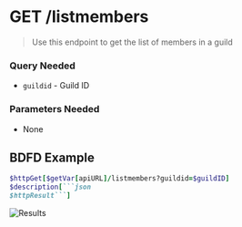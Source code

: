 # GET /listmembers
> Use this endpoint to get the list of members in a guild

### Query Needed
* `guildid` - Guild ID
### Parameters Needed
* None

## BDFD Example
````ruby
$httpGet[$getVar[apiURL]/listmembers?guildid=$guildID]
$description[```json
$httpResult```]
````
![Results](https://media.discordapp.net/attachments/1065186079562534932/1065567726040526858/IMG_20230119_151522.jpg)